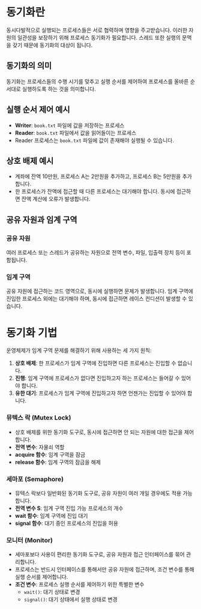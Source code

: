 # 동기화란

동시다발적으로 실행되는 프로세스들은 서로 협력하며 영향을 주고받습니다. 이러한 자원의 일관성을 보장하기 위해 프로세스 동기화가 필요합니다. 스레드 또한 실행의 문맥을 갖기 때문에 동기화의 대상이 됩니다.

## 동기화의 의미

동기화는 프로세스들의 수행 시기를 맞추고 실행 순서를 제어하여 프로세스를 올바른 순서대로 실행하도록 하는 것을 의미합니다.

## 실행 순서 제어 예시

- **Writer**: `book.txt` 파일에 값을 저장하는 프로세스
- **Reader**: `book.txt` 파일에서 값을 읽어들이는 프로세스
- Reader 프로세스는 `book.txt` 파일에 값이 존재해야 실행될 수 있습니다.

## 상호 배제 예시

- 계좌에 잔액 10만원, 프로세스 A는 2만원을 추가하고, 프로세스 B는 5만원을 추가합니다.
- 한 프로세스가 잔액에 접근할 때 다른 프로세스는 대기해야 합니다. 동시에 접근하면 잔액 계산에 오류가 발생합니다.

## 공유 자원과 임계 구역

### 공유 자원

여러 프로세스 또는 스레드가 공유하는 자원으로 전역 변수, 파일, 입출력 장치 등이 포함됩니다.

### 임계 구역

공유 자원에 접근하는 코드 영역으로, 동시에 실행하면 문제가 발생합니다. 임계 구역에 진입한 프로세스 외에는 대기해야 하며, 동시에 접근하면 레이스 컨디션이 발생할 수 있습니다.

# 동기화 기법

운영체제가 임계 구역 문제를 해결하기 위해 사용하는 세 가지 원칙:

1. **상호 배제**: 한 프로세스가 임계 구역에 진입하면 다른 프로세스는 진입할 수 없습니다.
2. **진행**: 임계 구역에 프로세스가 없다면 진입하고자 하는 프로세스는 들어갈 수 있어야 합니다.
3. **유한 대기**: 프로세스가 임계 구역에 진입하고자 하면 언젠가는 진입할 수 있어야 합니다.

### 뮤텍스 락 (Mutex Lock)

- 상호 배제를 위한 동기화 도구로, 동시에 접근하면 안 되는 자원에 대한 접근을 제어합니다.
- **전역 변수**: 자물쇠 역할
- **acquire 함수**: 임계 구역을 잠금
- **release 함수**: 임계 구역의 잠금을 해제

### 세마포 (Semaphore)

- 뮤텍스 락보다 일반화된 동기화 도구로, 공유 자원이 여러 개일 경우에도 적용 가능합니다.
- **전역 변수 S**: 임계 구역 진입 가능 프로세스의 개수
- **wait 함수**: 임계 구역에 진입 대기
- **signal 함수**: 대기 중인 프로세스의 진입을 허용

### 모니터 (Monitor)

- 세마포보다 사용이 편리한 동기화 도구로, 공유 자원과 접근 인터페이스를 묶어 관리합니다.
- 프로세스는 반드시 인터페이스를 통해서만 공유 자원에 접근하며, 조건 변수를 통해 실행 순서를 제어합니다.
- **조건 변수**: 프로세스 실행 순서를 제어하기 위한 특별한 변수
    - `wait()`: 대기 상태로 변경
    - `signal()`: 대기 상태에서 실행 상태로 변경
